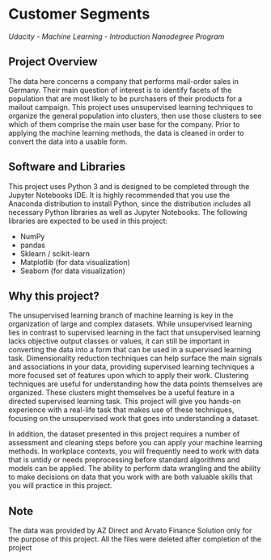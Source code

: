 # Customer Segments
*Udacity - Machine Learning - Introduction Nanodegree Program*

## Project Overview
The data here concerns a company that performs mail-order sales in Germany. Their main question of interest is to identify facets of the population that are most likely to be purchasers of their products for a mailout campaign. This project uses unsupervised learning techniques to organize the general population into clusters, then use those clusters to see which of them comprise the main user base for the company. Prior to applying the machine learning methods, the data is cleaned in order to convert the data into a usable form.

## Software and Libraries
This project uses Python 3 and is designed to be completed through the Jupyter Notebooks IDE. It is highly recommended that you use the Anaconda distribution to install Python, since the distribution includes all necessary Python libraries as well as Jupyter Notebooks. The following libraries are expected to be used in this project:

* NumPy
* pandas
* Sklearn / scikit-learn
* Matplotlib (for data visualization)
* Seaborn (for data visualization)

## Why this project?
The unsupervised learning branch of machine learning is key in the organization of large and complex datasets. While unsupervised learning lies in contrast to supervised learning in the fact that unsupervised learning lacks objective output classes or values, it can still be important in converting the data into a form that can be used in a supervised learning task. Dimensionality reduction techniques can help surface the main signals and associations in your data, providing supervised learning techniques a more focused set of features upon which to apply their work. Clustering techniques are useful for understanding how the data points themselves are organized. These clusters might themselves be a useful feature in a directed supervised learning task. This project will give you hands-on experience with a real-life task that makes use of these techniques, focusing on the unsupervised work that goes into understanding a dataset.

In addition, the dataset presented in this project requires a number of assessment and cleaning steps before you can apply your machine learning methods. In workplace contexts, you will frequently need to work with data that is untidy or needs preprocessing before standard algorithms and models can be applied. The ability to perform data wrangling and the ability to make decisions on data that you work with are both valuable skills that you will practice in this project.

## Note
The data was provided by AZ Direct and Arvato Finance Solution only for the purpose of this project. All the files were deleted after completion of the project
